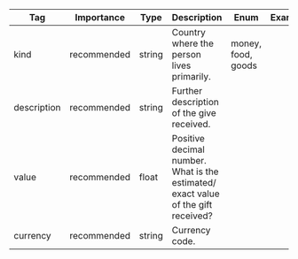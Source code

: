 | Tag         | Importance  | Type    | Description                                                        | Enum                        | Example |
|-------------|-------------|---------|--------------------------------------------------------------------|-----------------------------|---------|
| kind        | recommended | string  | Country where the person lives primarily.                          | money, food, goods          |         |
| description | recommended | string  | Further description of the give received.                          |                             |         |
| value       | recommended | float   | Positive decimal number. What is the estimated/ exact value of the gift received? |                             |         |
| currency    | recommended | string  | Currency code.                                                     |                             |         |
